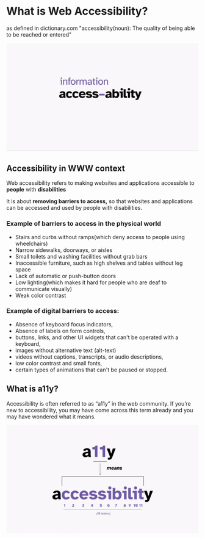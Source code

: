 # What is Web Accessibility?

as defined in dictionary.com
"accessibility(noun): The quality of being able to be reached or entered"

![information access-ability](./markdown%20assests/01.information%20access-ability.jpg)

## Accessibility in WWW context

Web accessibility refers to making websites and applications accessible to **people** with **disabilities**

It is about **removing barriers to access,** so that websites and applications can be accessed and used by people with disabilities.

### Example of barriers to access in the physical world

- Stairs and curbs without ramps(which deny access to people using wheelchairs)
- Narrow sidewalks, doorways, or aisles
- Small toilets and washing facilities without grab bars
- Inaccessible furniture, such as high shelves and tables without leg space
- Lack of automatic or push-button doors
- Low lighting(which makes it hard for people who are deaf to communicate visually)
- Weak color contrast

### Example of digital barriers to access:

- Absence of keyboard focus indicators,
- Absence of labels on form controls,
- buttons, links, and other UI widgets that can't be operated with a keyboard,
- images without alternative text (alt-text)
- videos without captions, transcripts, or audio descriptions,
- low color contrast and small fonts,
- certain types of animations that can't be paused or stopped.

## What is a11y?

Accessibility is often referred to as “a11y” in the web community. If you’re new to accessibility, you may have come across this term already and you may have wondered what it means.

![a11y is a numeronym of accessibility](./markdown%20assests/02.What-is-web-accessibility-numeronym.jpg)
